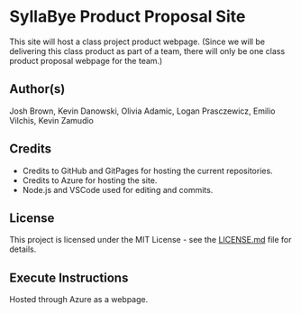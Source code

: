 # SyllaBye Product Proposal Site
This site will host a class project product webpage. (Since we will be delivering this class product as part of a team, there will only be one class product proposal webpage for the team.)

## Author(s)
Josh Brown, Kevin Danowski, Olivia Adamic, Logan Prasczewicz, Emilio Vilchis, Kevin Zamudio

## Credits
- Credits to GitHub and GitPages for hosting the current repositories.
- Credits to Azure for hosting the site.
- Node.js and VSCode used for editing and commits.

## License
This project is licensed under the MIT License - see the [LICENSE.md](LICENSE) file for details.

## Execute Instructions
Hosted through Azure as a webpage.


